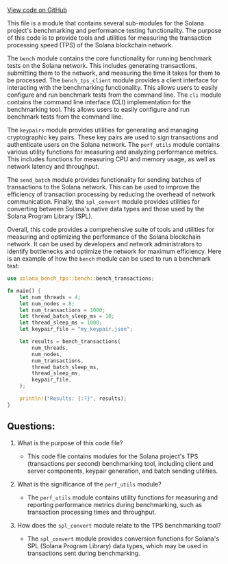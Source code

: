 [View code on GitHub](https://github.com/solana-labs/solana/blob/master/bench-tps/src/lib.rs)

This file is a module that contains several sub-modules for the Solana project's benchmarking and performance testing functionality. The purpose of this code is to provide tools and utilities for measuring the transaction processing speed (TPS) of the Solana blockchain network. 

The `bench` module contains the core functionality for running benchmark tests on the Solana network. This includes generating transactions, submitting them to the network, and measuring the time it takes for them to be processed. The `bench_tps_client` module provides a client interface for interacting with the benchmarking functionality. This allows users to easily configure and run benchmark tests from the command line. The `cli` module contains the command line interface (CLI) implementation for the benchmarking tool. This allows users to easily configure and run benchmark tests from the command line. 

The `keypairs` module provides utilities for generating and managing cryptographic key pairs. These key pairs are used to sign transactions and authenticate users on the Solana network. The `perf_utils` module contains various utility functions for measuring and analyzing performance metrics. This includes functions for measuring CPU and memory usage, as well as network latency and throughput. 

The `send_batch` module provides functionality for sending batches of transactions to the Solana network. This can be used to improve the efficiency of transaction processing by reducing the overhead of network communication. Finally, the `spl_convert` module provides utilities for converting between Solana's native data types and those used by the Solana Program Library (SPL). 

Overall, this code provides a comprehensive suite of tools and utilities for measuring and optimizing the performance of the Solana blockchain network. It can be used by developers and network administrators to identify bottlenecks and optimize the network for maximum efficiency. Here is an example of how the `bench` module can be used to run a benchmark test:

```rust
use solana_bench_tps::bench::bench_transactions;

fn main() {
    let num_threads = 4;
    let num_nodes = 8;
    let num_transactions = 1000;
    let thread_batch_sleep_ms = 10;
    let thread_sleep_ms = 1000;
    let keypair_file = "my_keypair.json";

    let results = bench_transactions(
        num_threads,
        num_nodes,
        num_transactions,
        thread_batch_sleep_ms,
        thread_sleep_ms,
        keypair_file,
    );

    println!("Results: {:?}", results);
}
```
## Questions: 
 1. What is the purpose of this code file?
    - This code file contains modules for the Solana project's TPS (transactions per second) benchmarking tool, including client and server components, keypair generation, and batch sending utilities.

2. What is the significance of the `perf_utils` module?
    - The `perf_utils` module contains utility functions for measuring and reporting performance metrics during benchmarking, such as transaction processing times and throughput.

3. How does the `spl_convert` module relate to the TPS benchmarking tool?
    - The `spl_convert` module provides conversion functions for Solana's SPL (Solana Program Library) data types, which may be used in transactions sent during benchmarking.